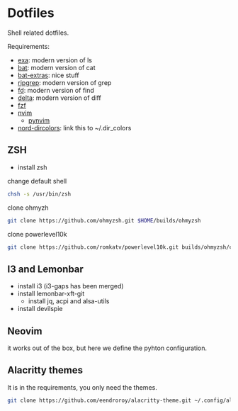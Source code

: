 # Dotfiles

Shell related dotfiles.

Requirements:

- [exa](https://the.exa.website/): modern version of ls
- [bat](https://github.com/sharkdp/bat): modern version of cat
- [bat-extras](https://github.com/eth-p/bat-extras): nice stuff
- [ripgrep](https://blog.burntsushi.net/ripgrep/): modern version of grep
- [fd](https://github.com/sharkdp/fd): modern version of find
- [delta](https://github.com/dandavison/delta): modern version of diff
- [fzf](https://github.com/junegunn/fzf)
- [nvim](https://neovim.io/)
  - [pynvim](https://github.com/neovim/pynvim)
- [nord-dircolors](https://github.com/arcticicestudio/nord-dircolors): link this to ~/.dir_colors

## ZSH

- install zsh

change default shell
```bash
chsh -s /usr/bin/zsh
```

clone ohmyzh
```bash
git clone https://github.com/ohmyzsh.git $HOME/builds/ohmyzsh
```

clone powerlevel10k
```bash
git clone https://github.com/romkatv/powerlevel10k.git builds/ohmyzsh/custom/themes/powerlevel10k
```

## I3 and Lemonbar

- install i3 (i3-gaps has been merged)
- install lemonbar-xft-git
  - install jq, acpi and alsa-utils
- install devilspie

## Neovim

it works out of the box, but here we define the pyhton configuration.

## Alacritty themes
It is in the requirements, you only need the themes.
```bash
git clone https://github.com/eendroroy/alacritty-theme.git ~/.config/alacritty/themes/
```
